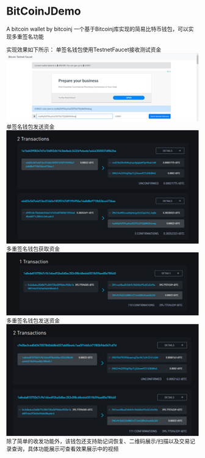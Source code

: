 # BitCoinJDemo
A bitcoin wallet by bitcoinj
一个基于Bitcoinj库实现的简易比特币钱包，可以实现多重签名功能

实现效果如下所示：
单签名钱包使用TestnetFaucet接收测试资金
![image](https://github.com/suyuyi/BitCoinJDemo/blob/master/%E6%95%88%E6%9E%9C%E5%B1%95%E7%A4%BA/%E5%8F%91%E9%80%811.JPG)
单签名钱包发送资金
![image](https://github.com/suyuyi/BitCoinJDemo/blob/master/%E6%95%88%E6%9E%9C%E5%B1%95%E7%A4%BA/%E5%8F%91%E9%80%812.JPG)
多重签名钱包获取资金
![image](https://github.com/suyuyi/BitCoinJDemo/blob/master/%E6%95%88%E6%9E%9C%E5%B1%95%E7%A4%BA/%E5%8F%91%E9%80%81mul1.JPG)
多重签名钱包发送资金
![image](https://github.com/suyuyi/BitCoinJDemo/blob/master/%E6%95%88%E6%9E%9C%E5%B1%95%E7%A4%BA/%E5%8F%91%E9%80%81mul2.JPG)
除了简单的收发功能外，该钱包还支持助记词恢复、二维码展示/扫描以及交易记录查询，具体功能展示可查看效果展示中的视频
